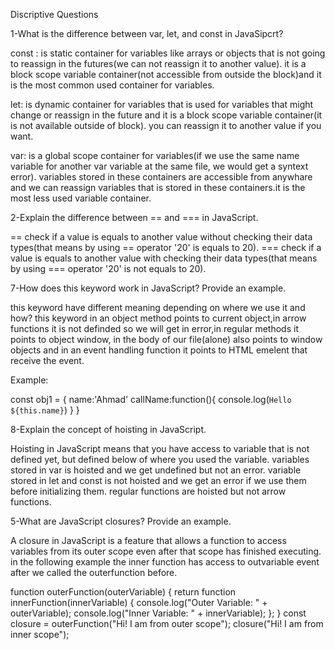 Discriptive Questions

1-What is the difference between var, let, and const in JavaSipcrt?

const : is static container for variables like arrays or objects that is not going to reassign in the futures(we can not reassign it to another value). it is a block scope variable container(not accessible from outside the block)and it is the most common used container for variables.

let: is dynamic container for variables that is used for variables that might change or reassign in the future and it is a block scope variable container(it is not available outside of block).
you can reassign it to another value if you want.

var: is a global scope container for variables(if we use the same name variable for another var variable at the same file, we would get a syntext error). variables stored in these containers are accessible from anywhare and we can reassign variables that is stored in these containers.it is the most less used variable container.

2-Explain the difference between == and === in JavaScript.

 == check if a value is equals to another value without checking their data types(that means by using == operator '20' is equals to 20).
 === check if a value is equals to another value with checking their data types(that means by using === operator '20' is not equals to 20).

 7-How does this keyword work in JavaScript? Provide an example.

 this keyword have different meaning depending on where we use it and how?
 this keyword in an object method points to current object,in arrow functions it is not definded so we will get in error,in regular methods it points to object window, in the body of our file(alone) also points to window objects and in an event handling function it points to HTML emelent that receive the event.

Example:

 const obj1 = {
    name:'Ahmad'
    callName:function(){
        console.log(`Hello ${this.name}`)
    }
 }

 8-Explain the concept of hoisting in JavaScript.
 
 Hoisting in JavaScript means that you have access to variable that is not defined yet, but defined below of where you used the variable.
 variables stored in var is hoisted and we get undefined but not an error.
 variable stored in let and const is not hoisted and we get an error if we use them before initializing them.
 regular functions are hoisted but not arrow functions.

5-What are JavaScript closures? Provide an example.

A closure in JavaScript is a feature that allows a function to access variables from its outer  scope even after that scope has finished executing. in the following example the inner function has access to outvariable event after we called the outerfunction before.

function outerFunction(outerVariable) {
    return function innerFunction(innerVariable) {
        console.log("Outer Variable: " + outerVariable);
        console.log("Inner Variable: " + innerVariable);
    };
}
const closure = outerFunction("Hi! I am from outer scope");
closure("Hi! I am from inner scope");


